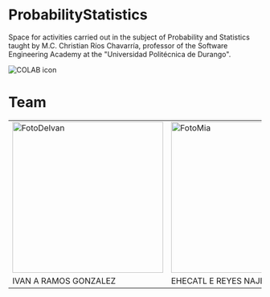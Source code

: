 # ProbabilityStatistics
Space for activities carried out in the subject of Probability and Statistics taught by M.C. Christian Ríos Chavarría, professor of the Software Engineering Academy at the "Universidad Politécnica de Durango".

![COLAB icon](https://registry.npmmirror.com/@lobehub/icons-static-png/latest/files/dark/colab-color.png)

# Team

<table>
 <tr>
  <td>
    <img src="https://github.com/user-attachments/assets/49f24da2-18b5-4eff-9a5d-dc266d362052" alt="FotoDeIvan" width="300" height="300">   
  </td>
  <td>
   <img src="https://github.com/user-attachments/assets/db390ce9-c030-4fe0-8177-c80e5464f148" alt="FotoMia" width="300" height="300">
  </td>
  <td>
   <img src="https://github.com/user-attachments/assets/709f2fb3-fc24-45b9-9b2d-1625b73a19c7" alt="FotoMia" width="300" height="300">
  </td>
 </tr>
 <tr>
  <td>IVAN A RAMOS GONZALEZ</td>
  <td>EHECATL E REYES NAJERA</td>
  <td>LUIS A SIMENTAL OCHOA</td>
 </tr>
</table>
